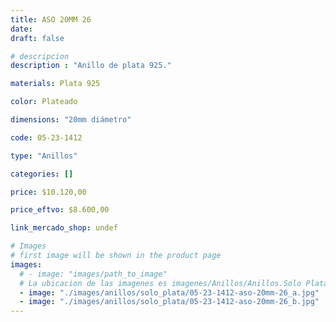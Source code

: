 ```yaml
---
title: ASO 20MM 26
date: 
draft: false

# descripcion
description : "Anillo de plata 925."

materials: Plata 925

color: Plateado

dimensions: "20mm diámetro"

code: 05-23-1412

type: "Anillos"

categories: []

price: $10.120,00

price_eftvo: $8.600,00

link_mercado_shop: undef

# Images
# first image will be shown in the product page
images:
  # - image: "images/path_to_image"
  # La ubicacion de las imagenes es imagenes/Anillos/Anillos.Solo Plata/05-23-1412-aso-20mm-26
  - image: "./images/anillos/solo_plata/05-23-1412-aso-20mm-26_a.jpg"
  - image: "./images/anillos/solo_plata/05-23-1412-aso-20mm-26_b.jpg"
---
```

